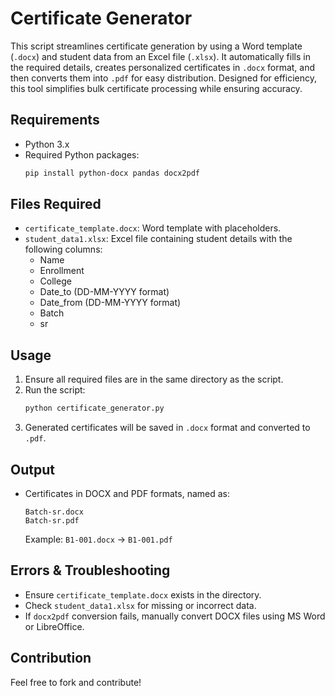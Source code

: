 # Certificate Generator

This script streamlines certificate generation by using a Word template (`.docx`) and student data from an Excel file (`.xlsx`). It automatically fills in the required details, creates personalized certificates in `.docx` format, and then converts them into `.pdf` for easy distribution. Designed for efficiency, this tool simplifies bulk certificate processing while ensuring accuracy.


## Requirements
- Python 3.x
- Required Python packages:
  ```sh
  pip install python-docx pandas docx2pdf
  ```

## Files Required
- `certificate_template.docx`: Word template with placeholders.
- `student_data1.xlsx`: Excel file containing student details with the following columns:
  - Name
  - Enrollment
  - College
  - Date_to (DD-MM-YYYY format)
  - Date_from (DD-MM-YYYY format)
  - Batch
  - sr

## Usage
1. Ensure all required files are in the same directory as the script.
2. Run the script:
   ```sh
   python certificate_generator.py
   ```
3. Generated certificates will be saved in `.docx` format and converted to `.pdf`.

## Output
- Certificates in DOCX and PDF formats, named as:
  ```
  Batch-sr.docx
  Batch-sr.pdf
  ```
  Example: `B1-001.docx` → `B1-001.pdf`

## Errors & Troubleshooting
- Ensure `certificate_template.docx` exists in the directory.
- Check `student_data1.xlsx` for missing or incorrect data.
- If `docx2pdf` conversion fails, manually convert DOCX files using MS Word or LibreOffice.

## Contribution
Feel free to fork and contribute!

